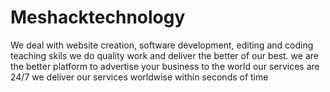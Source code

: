 # Meshacktechnology
We deal with website creation, software development, editing and coding teaching skils
we do quality work and deliver the better of our best.
we are the better platform to advertise your business to the world
our services are 24/7
we deliver our services worldwise within seconds of time
